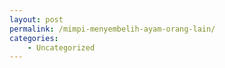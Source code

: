 ```yaml
---
layout: post
permalink: /mimpi-menyembelih-ayam-orang-lain/
categories:
    - Uncategorized
---
```


